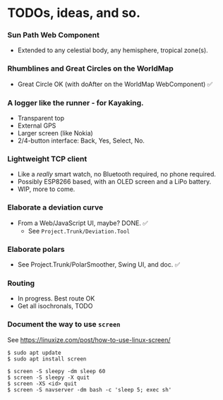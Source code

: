 # TODOs, ideas, and so.

### Sun Path Web Component
- Extended to any celestial body, any hemisphere, tropical zone(s).

### Rhumblines and Great Circles on the WorldMap
- Great Circle OK (with doAfter on the WorldMap WebComponent) &#9989;

### A logger like the runner - for Kayaking.
- Transparent top
- External GPS
- Larger screen (like Nokia)
- 2/4-button interface: Back, Yes, Select, No.

### Lightweight TCP client
- Like a _really_ smart watch, no Bluetooth required, no phone required.
- Possibly ESP8266 based, with an OLED screen and a LiPo battery.
- WIP, more to come.

### Elaborate a deviation curve
- From a Web/JavaScript UI, maybe? DONE. &#9989;
  - See `Project.Trunk/Deviation.Tool`

### Elaborate polars
- See Project.Trunk/PolarSmoother, Swing UI, and doc. &#9989;

### Routing
- In progress. Best route OK
- Get all isochronals, TODO

### Document the way to use `screen`
See <https://linuxize.com/post/how-to-use-linux-screen/>
```
$ sudo apt update
$ sudo apt install screen
```

```
$ screen -S sleepy -dm sleep 60
$ screen -S sleepy -X quit
$ screen -XS <id> quit
$ screen -S navserver -dm bash -c 'sleep 5; exec sh'
```
